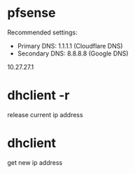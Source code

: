 # pfsense

Recommended settings:
- Primary DNS: 1.1.1.1 (Cloudflare DNS)
- Secondary DNS: 8.8.8.8 (Google DNS)

10.27.27.1

# dhclient -r
release current ip address
# dhclient
get new ip address
